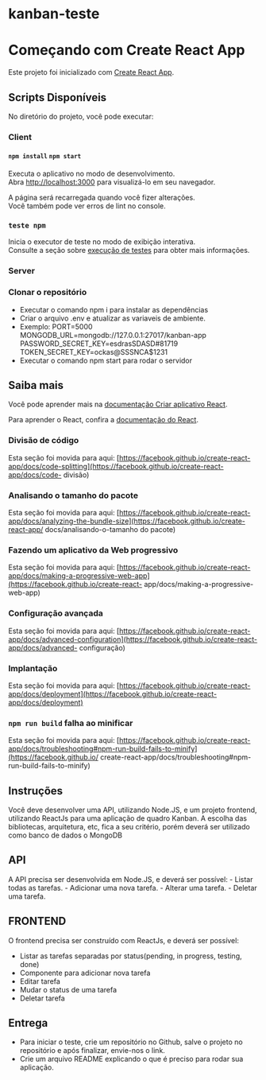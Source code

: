 # kanban-teste

# Começando com Create React App

Este projeto foi inicializado com [Create React App](https://github.com/facebook/create-react-app).

## Scripts Disponíveis

No diretório do projeto, você pode executar:

### Client
#### `npm install` `npm start`

Executa o aplicativo no modo de desenvolvimento.\
Abra [http://localhost:3000](http://localhost:3000) para visualizá-lo em seu navegador.

A página será recarregada quando você fizer alterações.\
Você também pode ver erros de lint no console.

### `teste npm`

Inicia o executor de teste no modo de exibição interativa.\
Consulte a seção sobre [execução de testes](https://facebook.github.io/create-react-app/docs/running-tests) para obter mais informações.

### Server
### Clonar o repositório
 - Executar o comando npm i para instalar as dependências
 - Criar o arquivo .env e atualizar as variaveis de ambiente.
  - Exemplo:
   PORT=5000
   MONGODB_URL=mongodb://127.0.0.1:27017/kanban-app
   PASSWORD_SECRET_KEY=esdrasSDASD#81719
   TOKEN_SECRET_KEY=ockas@SSSNCA$1231
 - Executar o comando npm start para rodar o servidor

## Saiba mais

Você pode aprender mais na [documentação Criar aplicativo React](https://facebook.github.io/create-react-app/docs/getting-started).

Para aprender o React, confira a [documentação do React](https://reactjs.org/).

### Divisão de código

Esta seção foi movida para aqui: [https://facebook.github.io/create-react-app/docs/code-splitting](https://facebook.github.io/create-react-app/docs/code- divisão)

### Analisando o tamanho do pacote

Esta seção foi movida para aqui: [https://facebook.github.io/create-react-app/docs/analyzing-the-bundle-size](https://facebook.github.io/create-react-app/ docs/analisando-o-tamanho do pacote)

### Fazendo um aplicativo da Web progressivo

Esta seção foi movida para aqui: [https://facebook.github.io/create-react-app/docs/making-a-progressive-web-app](https://facebook.github.io/create-react- app/docs/making-a-progressive-web-app)

### Configuração avançada

Esta seção foi movida para aqui: [https://facebook.github.io/create-react-app/docs/advanced-configuration](https://facebook.github.io/create-react-app/docs/advanced- configuração)

### Implantação

Esta seção foi movida para aqui: [https://facebook.github.io/create-react-app/docs/deployment](https://facebook.github.io/create-react-app/docs/deployment)

### `npm run build` falha ao minificar

Esta seção foi movida para aqui: [https://facebook.github.io/create-react-app/docs/troubleshooting#npm-run-build-fails-to-minify](https://facebook.github.io/ create-react-app/docs/troubleshooting#npm-run-build-fails-to-minify)

## Instruções

Você deve desenvolver uma API, utilizando Node.JS, e um projeto frontend,
utilizando ReactJs para uma aplicação de quadro Kanban.
A escolha das bibliotecas, arquitetura, etc, fica a seu critério, porém deverá ser
utilizado como banco de dados o MongoDB

## API

A API precisa ser desenvolvida em Node.JS, e deverá ser possível: - Listar todas as
tarefas. - Adicionar uma nova tarefa. - Alterar uma tarefa. - Deletar uma tarefa.

## FRONTEND

O frontend precisa ser construído com ReactJs, e deverá ser possível:
 - Listar as tarefas separadas por status(pending, in progress, testing, done)
 - Componente para adicionar nova tarefa
 - Editar tarefa
 - Mudar o status de uma tarefa
 - Deletar tarefa

## Entrega

 - Para iniciar o teste, crie um repositório no Github, salve o projeto no
repositório e após finalizar, envie-nos o link.
 - Crie um arquivo README explicando o que é preciso para rodar sua
aplicação.
